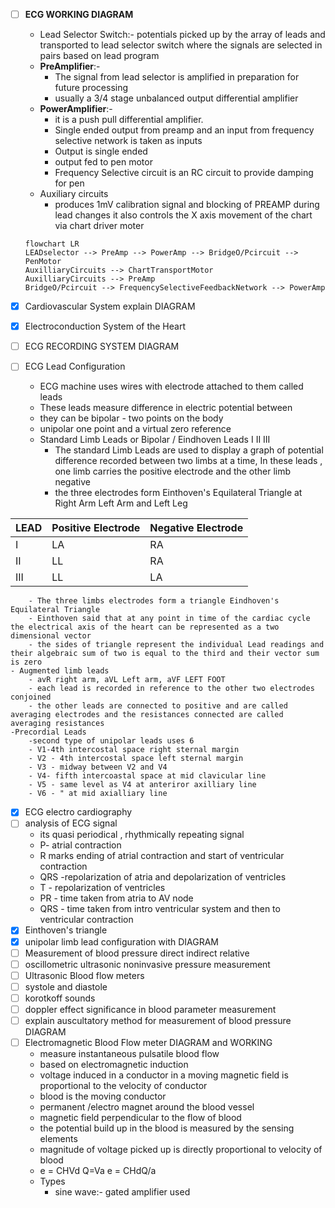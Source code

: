 
- [ ] **ECG WORKING DIAGRAM**
	- Lead Selector Switch:- potentials picked up by the array of leads and transported to lead selector switch where the signals are selected in pairs based on lead program
	- **PreAmplifier**:-
		- The signal from lead selector is amplified in preparation for future processing 
		- usually a 3/4 stage unbalanced output differential amplifier
	- **PowerAmplifier**:-
		- it is a push pull differential amplifier.
		- Single ended output from preamp and an input from frequency selective network is taken as inputs
		- Output is single ended
		- output fed to pen motor
		- Frequency Selective circuit is an RC circuit to provide damping for pen
	- Auxiliary circuits
		- produces 1mV calibration signal and blocking of PREAMP during lead changes it also controls the X axis movement of the chart via chart driver moter

	```mermaid
	flowchart LR
	LEADselector --> PreAmp --> PowerAmp --> BridgeO/Pcircuit --> PenMotor
	AuxilliaryCircuits --> ChartTransportMotor
	AuxilliaryCircuits --> PreAmp
	BridgeO/Pcircuit --> FrequencySelectiveFeedbackNetwork --> PowerAmp
	```
- [x] Cardiovascular System explain DIAGRAM 
- [x] Electroconduction System of the Heart
- [ ] ECG RECORDING SYSTEM DIAGRAM
- [ ] ECG Lead Configuration
	- ECG machine uses wires with electrode attached to them called leads
	- These leads measure difference in electric potential between
	- they can be bipolar - two points on the body
	- unipolar one point and a virtual zero reference
	- Standard Limb Leads or Bipolar / Eindhoven Leads I II III
		- The standard Limb Leads are used to display a graph of potential difference recorded between two limbs at a time, In these leads , one limb carries the positive electrode and the other limb negative
		- the three electrodes form Einthoven's Equilateral Triangle at Right Arm Left Arm and Left Leg

| LEAD | Positive Electrode | Negative Electrode |
| ---- | ------------------ | ------------------ |
| I    | LA                 | RA                 |
| II   | LL                 | RA                 |
| III  | LL                 | LA                 |
		- The three limbs electrodes form a triangle Eindhoven's Equilateral Triangle
		- Einthoven said that at any point in time of the cardiac cycle the electrical axis of the heart can be represented as a two dimensional vector
		- the sides of triangle represent the individual Lead readings and their algebraic sum of two is equal to the third and their vector sum is zero
	- Augmented limb leads
		- avR right arm, aVL Left arm, aVF LEFT FOOT
		- each lead is recorded in reference to the other two electrodes conjoined
		- the other leads are connected to positive and are called averaging electrodes and the resistances connected are called averaging resistances
	-Precordial Leads
		-second type of unipolar leads uses 6
		- V1-4th intercostal space right sternal margin
		- V2 - 4th intercostal space left sternal margin
		- V3 - midway between V2 and V4
		- V4- fifth intercoastal space at mid clavicular line
		- V5 - same level as V4 at anteriror axilliary line
		- V6 - " at mid axialliary line
- [x] ECG electro cardiography
- [ ] analysis of ECG signal
	- its quasi periodical , rhythmically repeating signal
	- P- atrial contraction
	-  R marks ending of atrial contraction and start of ventricular contraction
	- QRS -repolarization of atria and depolarization of ventricles
	- T - repolarization of ventricles
	- PR - time taken from atria to AV node
	- QRS - time taken from intro ventricular system and then to ventricular contraction
- [x] Einthoven's triangle
- [x] unipolar limb lead configuration with DIAGRAM
- [ ] Measurement of blood pressure direct indirect relative
- [ ] oscillometric ultrasonic noninvasive pressure measurement
- [ ] Ultrasonic Blood flow meters
- [ ] systole and diastole
- [ ] korotkoff sounds
- [ ] doppler effect significance in blood parameter measurement
- [ ] explain auscultatory method for measurement of blood pressure DIAGRAM
- [ ] Electromagnetic Blood Flow meter DIAGRAM and WORKING
	- measure instantaneous pulsatile blood flow 
	- based on electromagnetic induction
	- voltage induced in a conductor in a moving magnetic field is proportional to the velocity of conductor
	- blood is the moving conductor
	- permanent /electro magnet around the blood vessel 
	- magnetic field perpendicular to the flow of blood
	- the potential build up in the blood is measured by the sensing elements 
	- magnitude of voltage picked up is directly proportional to velocity of blood
	- e = CHVd Q=Va   e = CHdQ/a
	- Types
		- sine wave:-  gated amplifier used